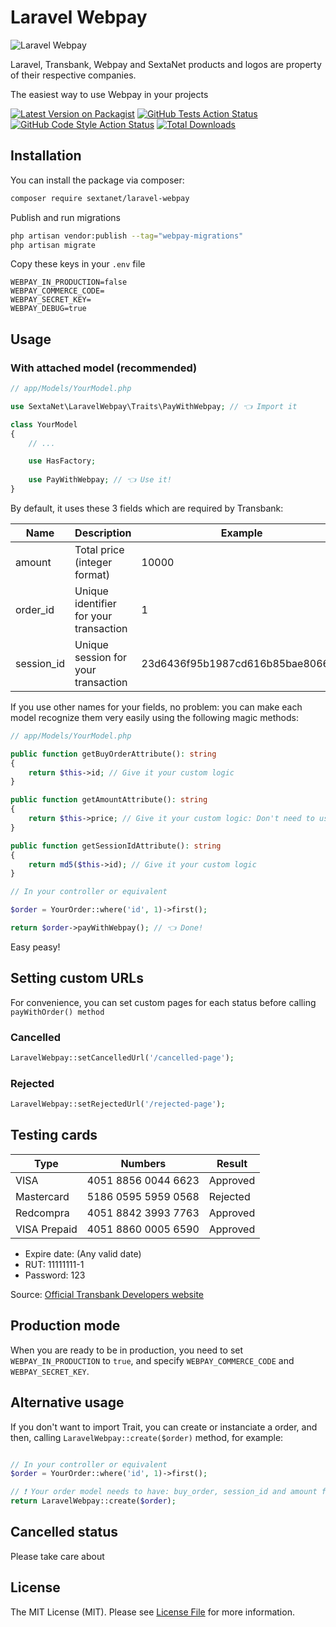# Laravel Webpay

![Laravel Webpay](https://sextanet.sfo2.cdn.digitaloceanspaces.com/packages/laravel-webpay/logo.webp?v2)

Laravel, Transbank, Webpay and SextaNet products and logos are property of their respective companies.

The easiest way to use Webpay in your projects

[![Latest Version on Packagist](https://img.shields.io/packagist/v/sextanet/laravel-webpay.svg?style=flat-square)](https://packagist.org/packages/sextanet/laravel-webpay)
[![GitHub Tests Action Status](https://img.shields.io/github/actions/workflow/status/sextanet/laravel-webpay/run-tests.yml?branch=main&label=tests&style=flat-square)](https://github.com/sextanet/laravel-webpay/actions?query=workflow%3Arun-tests+branch%3Amain)
[![GitHub Code Style Action Status](https://img.shields.io/github/actions/workflow/status/sextanet/laravel-webpay/fix-php-code-style-issues.yml?branch=main&label=code%20style&style=flat-square)](https://github.com/sextanet/laravel-webpay/actions?query=workflow%3A"Fix+PHP+code+style+issues"+branch%3Amain)
[![Total Downloads](https://img.shields.io/packagist/dt/sextanet/laravel-webpay.svg?style=flat-square)](https://packagist.org/packages/sextanet/laravel-webpay)

## Installation

You can install the package via composer:

```bash
composer require sextanet/laravel-webpay
```

Publish and run migrations

```bash
php artisan vendor:publish --tag="webpay-migrations"
php artisan migrate
```

Copy these keys in your `.env` file

```dotenv
WEBPAY_IN_PRODUCTION=false
WEBPAY_COMMERCE_CODE=
WEBPAY_SECRET_KEY=
WEBPAY_DEBUG=true
```

## Usage

### With attached model (recommended)

```php
// app/Models/YourModel.php

use SextaNet\LaravelWebpay\Traits\PayWithWebpay; // 👈 Import it

class YourModel
{
    // ...

    use HasFactory;
    
    use PayWithWebpay; // 👈 Use it!
}
```

By default, it uses these 3 fields which are required by Transbank:

| Name       | Description                            | Example                          |
|------------|----------------------------------------|----------------------------------|
| amount     | Total price (integer format)           | 10000                            |
| order_id   | Unique identifier for your transaction | 1                                |
| session_id | Unique session for your transaction    | 23d6436f95b1987cd616b85bae806649 |

If you use other names for your fields, no problem: you can make each model recognize them very easily using the following magic methods:

```php
// app/Models/YourModel.php

public function getBuyOrderAttribute(): string
{
    return $this->id; // Give it your custom logic
}

public function getAmountAttribute(): string
{
    return $this->price; // Give it your custom logic: Don't need to use decimals
}

public function getSessionIdAttribute(): string
{
    return md5($this->id); // Give it your custom logic
}
```

```php
// In your controller or equivalent

$order = YourOrder::where('id', 1)->first();

return $order->payWithWebpay(); // 👈 Done!
```

Easy peasy!

## Setting custom URLs

For convenience, you can set custom pages for each status before calling `payWithOrder() method`

### Cancelled

```php
LaravelWebpay::setCancelledUrl('/cancelled-page');
```

### Rejected

```php
LaravelWebpay::setRejectedUrl('/rejected-page');
```

## Testing cards

|Type        |Numbers            |Result  |
|------------|-------------------|--------|
|VISA        |4051 8856 0044 6623|Approved|
|Mastercard  |5186 0595 5959 0568|Rejected|
|Redcompra   |4051 8842 3993 7763|Approved|
|VISA Prepaid|4051 8860 0005 6590|Approved|

- Expire date: (Any valid date)
- RUT: 11111111-1
- Password: 123

Source: [Official Transbank Developers website](https://www.transbankdevelopers.cl/documentacion/como_empezar#tarjetas-de-prueba)

## Production mode

When you are ready to be in production, you need to set `WEBPAY_IN_PRODUCTION` to `true`, and specify `WEBPAY_COMMERCE_CODE` and `WEBPAY_SECRET_KEY`.

## Alternative usage

If you don't want to import Trait, you can create or instanciate a order, and then, calling `LaravelWebpay::create($order)` method, for example:

```php

// In your controller or equivalent
$order = YourOrder::where('id', 1)->first();

// ❗️ Your order model needs to have: buy_order, session_id and amount fields
return LaravelWebpay::create($order);
```

## Cancelled status
Please take care about

## License

The MIT License (MIT). Please see [License File](LICENSE.md) for more information.
